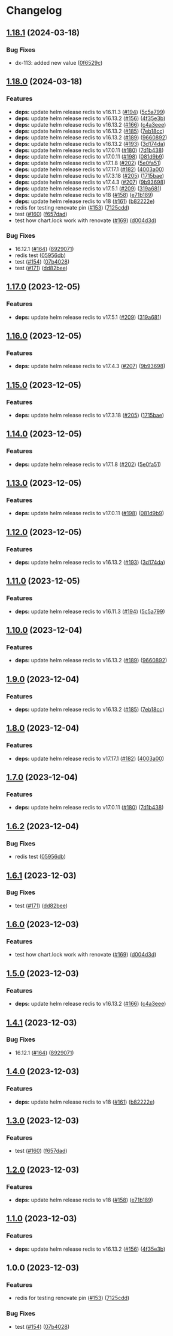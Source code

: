 # Changelog

## [1.18.1](https://github.com/apentsak-vitech/meowhq-helm-charts/compare/meowhq-redis-v1.18.0...meowhq-redis-v1.18.1) (2024-03-18)


### Bug Fixes

* dx-113: added new value ([0f6529c](https://github.com/apentsak-vitech/meowhq-helm-charts/commit/0f6529cf9a62d46d7a0c50b3f94e657ccfa06683))

## [1.18.0](https://github.com/apentsak-vitech/meowhq-helm-charts/compare/meowhq-redis-v1.17.0...meowhq-redis-v1.18.0) (2024-03-18)


### Features

* **deps:** update helm release redis to v16.11.3 ([#194](https://github.com/apentsak-vitech/meowhq-helm-charts/issues/194)) ([5c5a799](https://github.com/apentsak-vitech/meowhq-helm-charts/commit/5c5a799acbb8a9f8a61ad8bad5a7616c89068fd2))
* **deps:** update helm release redis to v16.13.2 ([#156](https://github.com/apentsak-vitech/meowhq-helm-charts/issues/156)) ([4f35e3b](https://github.com/apentsak-vitech/meowhq-helm-charts/commit/4f35e3b2d634527b5089b576cdc97c883ef20ffc))
* **deps:** update helm release redis to v16.13.2 ([#166](https://github.com/apentsak-vitech/meowhq-helm-charts/issues/166)) ([c4a3eee](https://github.com/apentsak-vitech/meowhq-helm-charts/commit/c4a3eee3dadcc25c48554a427e5c62ec93a69fd9))
* **deps:** update helm release redis to v16.13.2 ([#185](https://github.com/apentsak-vitech/meowhq-helm-charts/issues/185)) ([7eb18cc](https://github.com/apentsak-vitech/meowhq-helm-charts/commit/7eb18cc374d485d3c05b934a393dd90dd1714ec3))
* **deps:** update helm release redis to v16.13.2 ([#189](https://github.com/apentsak-vitech/meowhq-helm-charts/issues/189)) ([9660892](https://github.com/apentsak-vitech/meowhq-helm-charts/commit/96608923b59e75d684aa72d7edd9d4586f8ed29a))
* **deps:** update helm release redis to v16.13.2 ([#193](https://github.com/apentsak-vitech/meowhq-helm-charts/issues/193)) ([3d174da](https://github.com/apentsak-vitech/meowhq-helm-charts/commit/3d174da201564dc2b488f0176de4c4e652be225e))
* **deps:** update helm release redis to v17.0.11 ([#180](https://github.com/apentsak-vitech/meowhq-helm-charts/issues/180)) ([7d1b438](https://github.com/apentsak-vitech/meowhq-helm-charts/commit/7d1b438cf82f81d20cd05b0d14b324ae28dbbce1))
* **deps:** update helm release redis to v17.0.11 ([#198](https://github.com/apentsak-vitech/meowhq-helm-charts/issues/198)) ([081d9b9](https://github.com/apentsak-vitech/meowhq-helm-charts/commit/081d9b9444063efcdd2e578827fd5165ebfd2a54))
* **deps:** update helm release redis to v17.1.8 ([#202](https://github.com/apentsak-vitech/meowhq-helm-charts/issues/202)) ([5e0fa51](https://github.com/apentsak-vitech/meowhq-helm-charts/commit/5e0fa51db9b1a45bdaaf7dacc396dce0a44345f4))
* **deps:** update helm release redis to v17.17.1 ([#182](https://github.com/apentsak-vitech/meowhq-helm-charts/issues/182)) ([4003a00](https://github.com/apentsak-vitech/meowhq-helm-charts/commit/4003a00629982bd59dbc33362969f908d2d0fc90))
* **deps:** update helm release redis to v17.3.18 ([#205](https://github.com/apentsak-vitech/meowhq-helm-charts/issues/205)) ([1715bae](https://github.com/apentsak-vitech/meowhq-helm-charts/commit/1715baed087669e04d408640a9663cbbf03c46d9))
* **deps:** update helm release redis to v17.4.3 ([#207](https://github.com/apentsak-vitech/meowhq-helm-charts/issues/207)) ([9b93698](https://github.com/apentsak-vitech/meowhq-helm-charts/commit/9b936985ab5072b0c08c4f2cd25f55bb10607380))
* **deps:** update helm release redis to v17.5.1 ([#209](https://github.com/apentsak-vitech/meowhq-helm-charts/issues/209)) ([319a681](https://github.com/apentsak-vitech/meowhq-helm-charts/commit/319a681b85b4eec5fe2c891e5005ef42457da3ac))
* **deps:** update helm release redis to v18 ([#158](https://github.com/apentsak-vitech/meowhq-helm-charts/issues/158)) ([e71b189](https://github.com/apentsak-vitech/meowhq-helm-charts/commit/e71b18948e0e68bbdd6b2d9d034194a1cab52bcc))
* **deps:** update helm release redis to v18 ([#161](https://github.com/apentsak-vitech/meowhq-helm-charts/issues/161)) ([b82222e](https://github.com/apentsak-vitech/meowhq-helm-charts/commit/b82222e7ca62bae728cdbdd65832435eb414ba80))
* redis for testing renovate pin ([#153](https://github.com/apentsak-vitech/meowhq-helm-charts/issues/153)) ([7125cdd](https://github.com/apentsak-vitech/meowhq-helm-charts/commit/7125cdd493e478b2997862b104d6ff767e7c9c9d))
* test ([#160](https://github.com/apentsak-vitech/meowhq-helm-charts/issues/160)) ([f657dad](https://github.com/apentsak-vitech/meowhq-helm-charts/commit/f657dada50a1f619d734e19af1efb1be04af3475))
* test how chart.lock work with renovate ([#169](https://github.com/apentsak-vitech/meowhq-helm-charts/issues/169)) ([d004d3d](https://github.com/apentsak-vitech/meowhq-helm-charts/commit/d004d3ddda202b4efcd99577c4c6b6d2b652ce41))


### Bug Fixes

* 16.12.1 ([#164](https://github.com/apentsak-vitech/meowhq-helm-charts/issues/164)) ([8929071](https://github.com/apentsak-vitech/meowhq-helm-charts/commit/89290711d8c12416e924c7ec33237b492b8d9c66))
* redis test ([05956db](https://github.com/apentsak-vitech/meowhq-helm-charts/commit/05956dba470c933ab8ede98fc29ebd459812675c))
* test ([#154](https://github.com/apentsak-vitech/meowhq-helm-charts/issues/154)) ([07b4028](https://github.com/apentsak-vitech/meowhq-helm-charts/commit/07b402857d692f9a48d7aad40f89a38fbd53cd01))
* test ([#171](https://github.com/apentsak-vitech/meowhq-helm-charts/issues/171)) ([dd82bee](https://github.com/apentsak-vitech/meowhq-helm-charts/commit/dd82bee4b4f96dc6aa6156fa07e25d3e05c1acf8))

## [1.17.0](https://github.com/sunggun-yu/meowhq-helm-charts/compare/meowhq-redis-v1.16.0...meowhq-redis-v1.17.0) (2023-12-05)


### Features

* **deps:** update helm release redis to v17.5.1 ([#209](https://github.com/sunggun-yu/meowhq-helm-charts/issues/209)) ([319a681](https://github.com/sunggun-yu/meowhq-helm-charts/commit/319a681b85b4eec5fe2c891e5005ef42457da3ac))

## [1.16.0](https://github.com/sunggun-yu/meowhq-helm-charts/compare/meowhq-redis-v1.15.0...meowhq-redis-v1.16.0) (2023-12-05)


### Features

* **deps:** update helm release redis to v17.4.3 ([#207](https://github.com/sunggun-yu/meowhq-helm-charts/issues/207)) ([9b93698](https://github.com/sunggun-yu/meowhq-helm-charts/commit/9b936985ab5072b0c08c4f2cd25f55bb10607380))

## [1.15.0](https://github.com/sunggun-yu/meowhq-helm-charts/compare/meowhq-redis-v1.14.0...meowhq-redis-v1.15.0) (2023-12-05)


### Features

* **deps:** update helm release redis to v17.3.18 ([#205](https://github.com/sunggun-yu/meowhq-helm-charts/issues/205)) ([1715bae](https://github.com/sunggun-yu/meowhq-helm-charts/commit/1715baed087669e04d408640a9663cbbf03c46d9))

## [1.14.0](https://github.com/sunggun-yu/meowhq-helm-charts/compare/meowhq-redis-v1.13.0...meowhq-redis-v1.14.0) (2023-12-05)


### Features

* **deps:** update helm release redis to v17.1.8 ([#202](https://github.com/sunggun-yu/meowhq-helm-charts/issues/202)) ([5e0fa51](https://github.com/sunggun-yu/meowhq-helm-charts/commit/5e0fa51db9b1a45bdaaf7dacc396dce0a44345f4))

## [1.13.0](https://github.com/sunggun-yu/meowhq-helm-charts/compare/meowhq-redis-v1.12.0...meowhq-redis-v1.13.0) (2023-12-05)


### Features

* **deps:** update helm release redis to v17.0.11 ([#198](https://github.com/sunggun-yu/meowhq-helm-charts/issues/198)) ([081d9b9](https://github.com/sunggun-yu/meowhq-helm-charts/commit/081d9b9444063efcdd2e578827fd5165ebfd2a54))

## [1.12.0](https://github.com/sunggun-yu/meowhq-helm-charts/compare/meowhq-redis-v1.11.0...meowhq-redis-v1.12.0) (2023-12-05)


### Features

* **deps:** update helm release redis to v16.13.2 ([#193](https://github.com/sunggun-yu/meowhq-helm-charts/issues/193)) ([3d174da](https://github.com/sunggun-yu/meowhq-helm-charts/commit/3d174da201564dc2b488f0176de4c4e652be225e))

## [1.11.0](https://github.com/sunggun-yu/meowhq-helm-charts/compare/meowhq-redis-v1.10.0...meowhq-redis-v1.11.0) (2023-12-05)


### Features

* **deps:** update helm release redis to v16.11.3 ([#194](https://github.com/sunggun-yu/meowhq-helm-charts/issues/194)) ([5c5a799](https://github.com/sunggun-yu/meowhq-helm-charts/commit/5c5a799acbb8a9f8a61ad8bad5a7616c89068fd2))

## [1.10.0](https://github.com/sunggun-yu/meowhq-helm-charts/compare/meowhq-redis-v1.9.0...meowhq-redis-v1.10.0) (2023-12-04)


### Features

* **deps:** update helm release redis to v16.13.2 ([#189](https://github.com/sunggun-yu/meowhq-helm-charts/issues/189)) ([9660892](https://github.com/sunggun-yu/meowhq-helm-charts/commit/96608923b59e75d684aa72d7edd9d4586f8ed29a))

## [1.9.0](https://github.com/sunggun-yu/meowhq-helm-charts/compare/meowhq-redis-v1.8.0...meowhq-redis-v1.9.0) (2023-12-04)


### Features

* **deps:** update helm release redis to v16.13.2 ([#185](https://github.com/sunggun-yu/meowhq-helm-charts/issues/185)) ([7eb18cc](https://github.com/sunggun-yu/meowhq-helm-charts/commit/7eb18cc374d485d3c05b934a393dd90dd1714ec3))

## [1.8.0](https://github.com/sunggun-yu/meowhq-helm-charts/compare/meowhq-redis-v1.7.0...meowhq-redis-v1.8.0) (2023-12-04)


### Features

* **deps:** update helm release redis to v17.17.1 ([#182](https://github.com/sunggun-yu/meowhq-helm-charts/issues/182)) ([4003a00](https://github.com/sunggun-yu/meowhq-helm-charts/commit/4003a00629982bd59dbc33362969f908d2d0fc90))

## [1.7.0](https://github.com/sunggun-yu/meowhq-helm-charts/compare/meowhq-redis-v1.6.2...meowhq-redis-v1.7.0) (2023-12-04)


### Features

* **deps:** update helm release redis to v17.0.11 ([#180](https://github.com/sunggun-yu/meowhq-helm-charts/issues/180)) ([7d1b438](https://github.com/sunggun-yu/meowhq-helm-charts/commit/7d1b438cf82f81d20cd05b0d14b324ae28dbbce1))

## [1.6.2](https://github.com/sunggun-yu/meowhq-helm-charts/compare/meowhq-redis-v1.6.1...meowhq-redis-v1.6.2) (2023-12-04)


### Bug Fixes

* redis test ([05956db](https://github.com/sunggun-yu/meowhq-helm-charts/commit/05956dba470c933ab8ede98fc29ebd459812675c))

## [1.6.1](https://github.com/sunggun-yu/meowhq-helm-charts/compare/meowhq-redis-v1.6.0...meowhq-redis-v1.6.1) (2023-12-03)


### Bug Fixes

* test ([#171](https://github.com/sunggun-yu/meowhq-helm-charts/issues/171)) ([dd82bee](https://github.com/sunggun-yu/meowhq-helm-charts/commit/dd82bee4b4f96dc6aa6156fa07e25d3e05c1acf8))

## [1.6.0](https://github.com/sunggun-yu/meowhq-helm-charts/compare/meowhq-redis-v1.5.0...meowhq-redis-v1.6.0) (2023-12-03)


### Features

* test how chart.lock work with renovate ([#169](https://github.com/sunggun-yu/meowhq-helm-charts/issues/169)) ([d004d3d](https://github.com/sunggun-yu/meowhq-helm-charts/commit/d004d3ddda202b4efcd99577c4c6b6d2b652ce41))

## [1.5.0](https://github.com/sunggun-yu/meowhq-helm-charts/compare/meowhq-redis-v1.4.1...meowhq-redis-v1.5.0) (2023-12-03)


### Features

* **deps:** update helm release redis to v16.13.2 ([#166](https://github.com/sunggun-yu/meowhq-helm-charts/issues/166)) ([c4a3eee](https://github.com/sunggun-yu/meowhq-helm-charts/commit/c4a3eee3dadcc25c48554a427e5c62ec93a69fd9))

## [1.4.1](https://github.com/sunggun-yu/meowhq-helm-charts/compare/meowhq-redis-v1.4.0...meowhq-redis-v1.4.1) (2023-12-03)


### Bug Fixes

* 16.12.1 ([#164](https://github.com/sunggun-yu/meowhq-helm-charts/issues/164)) ([8929071](https://github.com/sunggun-yu/meowhq-helm-charts/commit/89290711d8c12416e924c7ec33237b492b8d9c66))

## [1.4.0](https://github.com/sunggun-yu/meowhq-helm-charts/compare/meowhq-redis-v1.3.0...meowhq-redis-v1.4.0) (2023-12-03)


### Features

* **deps:** update helm release redis to v18 ([#161](https://github.com/sunggun-yu/meowhq-helm-charts/issues/161)) ([b82222e](https://github.com/sunggun-yu/meowhq-helm-charts/commit/b82222e7ca62bae728cdbdd65832435eb414ba80))

## [1.3.0](https://github.com/sunggun-yu/meowhq-helm-charts/compare/meowhq-redis-v1.2.0...meowhq-redis-v1.3.0) (2023-12-03)


### Features

* test ([#160](https://github.com/sunggun-yu/meowhq-helm-charts/issues/160)) ([f657dad](https://github.com/sunggun-yu/meowhq-helm-charts/commit/f657dada50a1f619d734e19af1efb1be04af3475))

## [1.2.0](https://github.com/sunggun-yu/meowhq-helm-charts/compare/meowhq-redis-v1.1.0...meowhq-redis-v1.2.0) (2023-12-03)


### Features

* **deps:** update helm release redis to v18 ([#158](https://github.com/sunggun-yu/meowhq-helm-charts/issues/158)) ([e71b189](https://github.com/sunggun-yu/meowhq-helm-charts/commit/e71b18948e0e68bbdd6b2d9d034194a1cab52bcc))

## [1.1.0](https://github.com/sunggun-yu/meowhq-helm-charts/compare/meowhq-redis-v1.0.0...meowhq-redis-v1.1.0) (2023-12-03)


### Features

* **deps:** update helm release redis to v16.13.2 ([#156](https://github.com/sunggun-yu/meowhq-helm-charts/issues/156)) ([4f35e3b](https://github.com/sunggun-yu/meowhq-helm-charts/commit/4f35e3b2d634527b5089b576cdc97c883ef20ffc))

## 1.0.0 (2023-12-03)


### Features

* redis for testing renovate pin ([#153](https://github.com/sunggun-yu/meowhq-helm-charts/issues/153)) ([7125cdd](https://github.com/sunggun-yu/meowhq-helm-charts/commit/7125cdd493e478b2997862b104d6ff767e7c9c9d))


### Bug Fixes

* test ([#154](https://github.com/sunggun-yu/meowhq-helm-charts/issues/154)) ([07b4028](https://github.com/sunggun-yu/meowhq-helm-charts/commit/07b402857d692f9a48d7aad40f89a38fbd53cd01))
